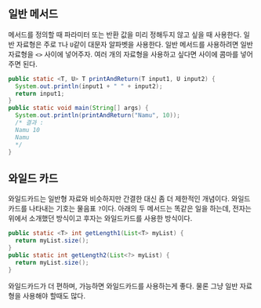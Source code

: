 ## 일반 메서드

메서드를 정의할 때 파라미터 또는 반환 값을 미리 정해두지 않고 싶을 때 사용한다. 일반 자료형은 주로 `T`나 `U`같이 대문자 알파벳을 사용한다. 일반 메서드를 사용하려면 일반 자료형을 `<>` 사이에 넣어주자. 여러 개의 자료형을 사용하고 싶다면 사이에 콤마를 넣어주면 된다.

```java
public static <T, U> T printAndReturn(T input1, U input2) {
  System.out.println(input1 + " " + input2);
  return input1;
}
public static void main(String[] args) {
  System.out.println(printAndReturn("Namu", 10));
  /* 결과 :
  Namu 10
  Namu
  */
}
```

## 와일드 카드

와일드카드는 일반형 자료와 비슷하지만 간결한 대신 좀 더 제한적인 개념이다. 와일드 카드를 나타내는 기호는 물음표 `?`이다. 아래의 두 메서드는 똑같은 일을 하는데, 전자는 위에서 소개했던 방식이고 후자는 와일드카드를 사용한 방식이다.

```java
public static <T> int getLength1(List<T> myList) {
  return myList.size();
}
public static int getLength2(List<?> myList) {
  return myList.size();
}
```

와일드카드가 더 편하며, 가능하면 와일드카드를 사용하는게 좋다. 물론 그냥 일반 자료형을 사용해야 할때도 많다.


